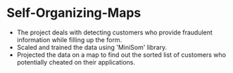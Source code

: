 # Self-Organizing-Maps

* The project deals with detecting customers who provide fraudulent information while filling up the form. 
* Scaled and trained the data using 'MiniSom' library. 
* Projected the data on a map to find out the sorted list of customers who potentially cheated on their applications.
